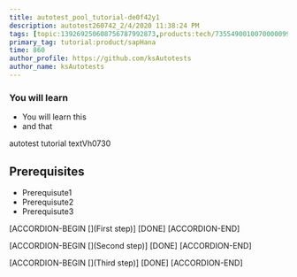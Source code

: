 ```yaml
---
title: autotest_pool_tutorial-de0f42y1
description: autotest260742_2/4/2020 11:38:24 PM
tags: [topic:139269250608756787992873,products:tech/73554900100700000996,tutorial:experience/advanced]
primary_tag: tutorial:product/sapHana
time: 860
author_profile: https://github.com/ksAutotests
author_name: ksAutotests
---
```

### You will learn
- You will learn this
- and that

autotest tutorial textVh0730

## Prerequisites
- Prerequisute1
- Prerequisute2
- Prerequisute3

[ACCORDION-BEGIN [](First step)]
[DONE]
[ACCORDION-END]

[ACCORDION-BEGIN [](Second step)]
[DONE]
[ACCORDION-END]

[ACCORDION-BEGIN [](Third step)]
[DONE]
[ACCORDION-END]

